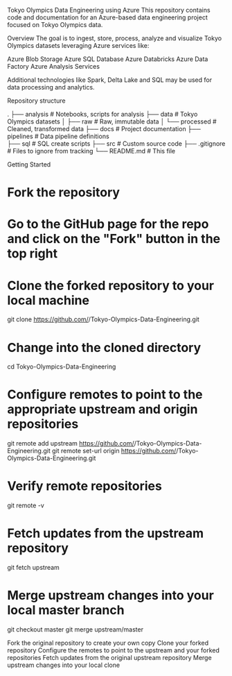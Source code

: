 Tokyo Olympics Data Engineering using Azure
This repository contains code and documentation for an Azure-based data engineering project focused on Tokyo Olympics data.

Overview
The goal is to ingest, store, process, analyze and visualize Tokyo Olympics datasets leveraging Azure services like:

Azure Blob Storage
Azure SQL Database
Azure Databricks
Azure Data Factory
Azure Analysis Services

Additional technologies like Spark, Delta Lake and SQL may be used for data processing and analytics.

Repository structure

.
├── analysis            # Notebooks, scripts for analysis 
├── data                # Tokyo Olympics datasets
│   ├── raw             # Raw, immutable data
│   └── processed       # Cleaned, transformed data
├── docs                # Project documentation
├── pipelines           # Data pipeline definitions     
├── sql                 # SQL create scripts
├── src                 # Custom source code
├── .gitignore          # Files to ignore from tracking
└── README.md           # This file

Getting Started

# Fork the repository
# Go to the GitHub page for the repo and click on the "Fork" button in the top right

# Clone the forked repository to your local machine
git clone https://github.com/<your-github-username>/Tokyo-Olympics-Data-Engineering.git

# Change into the cloned directory 
cd Tokyo-Olympics-Data-Engineering

# Configure remotes to point to the appropriate upstream and origin repositories
git remote add upstream https://github.com/<original-repo-owner>/Tokyo-Olympics-Data-Engineering.git
git remote set-url origin https://github.com/<your-github-username>/Tokyo-Olympics-Data-Engineering.git

# Verify remote repositories
git remote -v

# Fetch updates from the upstream repository
git fetch upstream

# Merge upstream changes into your local master branch
git checkout master
git merge upstream/master


Fork the original repository to create your own copy
Clone your forked repository
Configure the remotes to point to the upstream and your forked repositories
Fetch updates from the original upstream repository
Merge upstream changes into your local clone
